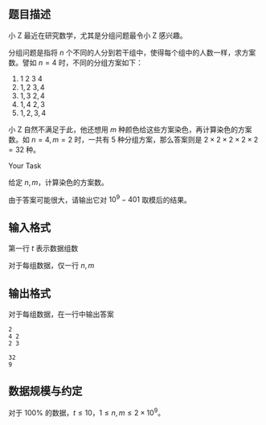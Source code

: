 ## 题目描述

小 Z 最近在研究数学，尤其是分组问题最令小 Z 感兴趣。

分组问题是指将 $n$ 个不同的人分到若干组中，使得每个组中的人数一样，求方案数。譬如 $n=4$ 时，不同的分组方案如下：

1. ${1}\ {2}\ {3}\ {4}$
2. ${1,2}\ {3,4}$
3. ${1,3}\ {2,4}$
4. ${1,4}\ {2,3}$
5. ${1,2,3,4}$

小 Z 自然不满足于此，他还想用 $m$ 种颜色给这些方案染色，再计算染色的方案数。如 $n=4,m=2$ 时，一共有 $5$ 种分组方案，那么答案则是 $2 \times 2 \times 2 \times 2 \times 2=32$ 种。

Your Task

给定 $n,m$，计算染色的方案数。

由于答案可能很大，请输出它对 $10^9-401$ 取模后的结果。

## 输入格式

第一行 $t$ 表示数据组数

对于每组数据，仅一行 $n,m$

## 输出格式

对于每组数据，在一行中输出答案

```input1
2
4 2
2 3
```
```output1
32
9
```

## 数据规模与约定

对于 $100\%$ 的数据，$t \leq 10$，$1 \leq n,m \leq 2\times10^9$。